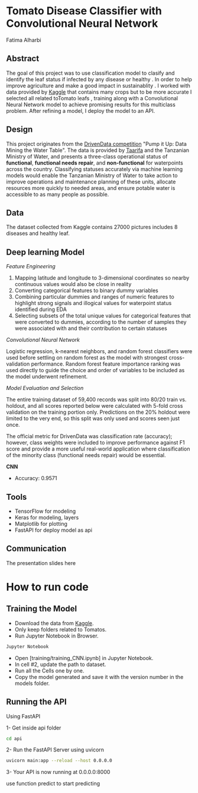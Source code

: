  # Tomato Disease Classifier with Convolutional Neural Network
Fatima Alharbi

## Abstract
The goal of this project was to use classification model to clasify and identify the leaf status if infected by any disease or healthy . In order to help improve agriculture and make a good impact in sustainablity . I worked with data provided by [Kaggle](https://www.kaggle.com/emmarex/plantdisease/)  that contains many crops but to be more accurate I selected all related toTomato leafs , training along with a Convolutional Neural Network model to achieve promising results for this multiclass problem. After refining a model, I deploy the model to an API.      

## Design
This project originates from the [DrivenData competition](https://www.drivendata.org/competitions/7/pump-it-up-data-mining-the-water-table/) "Pump it Up: Data Mining the Water Table". The data is provided by [Taarifa](http://taarifa.org/) and the Tanzanian Ministry of Water, and presents a three-class operational status of **functional**, **functional needs repair**, and **non-functional** for waterpoints across the country. Classifying statuses accurately via machine learning models would enable the Tanzanian Ministry of Water to take action to improve operations and maintenance planning of these units, allocate resources more quickly to needed areas, and ensure potable water is accessible to as many people as possible.

## Data
 The dataset collected from Kaggle contains 27000 pictures includes 8 diseases and healthy leaf.

## Deep learning Model

*Feature Engineering*
1. Mapping latitude and longitude to 3-dimensional coordinates so nearby continuous values would also be close in reality
2. Converting categorical features to binary dummy variables
3. Combining particular dummies and ranges of numeric features to highlight strong signals and illogical values for waterpoint status identified during EDA
4. Selecting subsets of the total unique values for categorical features that were converted to dummies, according to the number of samples they were associated with and their contribution to certain statuses

*Convolutional Neural Network*
  
Logistic regression, k-nearest neighbors, and random forest classifiers were used before settling on random forest as the model with strongest cross-validation performance. Random forest feature importance ranking was used directly to guide the choice and order of variables to be included as the model underwent refinement.

*Model Evaluation and Selection*
  
The entire training dataset of 59,400 records was split into 80/20 train vs. holdout, and all scores reported below were calculated with 5-fold cross validation on the training portion only. Predictions on the 20% holdout were limited to the very end, so this split was only used and scores seen just once.

The official metric for DrivenData was classification rate (accuracy); however, class weights were included to improve performance against F1 score and provide a more useful real-world application where classification of the minority class (functional needs repair) would be essential.


**CNN** 
   - Accuracy: 0.9571 

## Tools
- TensorFlow for modeling
- Keras for modeling, layers
- Matplotlib for plotting
- FastAPI for deploy model as api

## Communication
 The presentation slides here
 
 
 # How to run code
 ## Training the Model
- Download the data from [Kaggle](https://www.kaggle.com/emmarex/plantdisease/).
- Only keep folders related to Tomatos.
- Run Jupyter Notebook in Browser.
```sh
Jupyter Notebook
```
- Open [training/training_CNN.ipynb] in Jupyter Notebook.
- In cell #2, update the path to dataset.
- Run all the Cells one by one.
- Copy the model generated and save it with the version number in the models folder.


## Running the API
Using FastAPI

1- Get inside api folder

```sh
cd api
```

2- Run the FastAPI Server using uvicorn
```sh
uvicorn main:app --reload --host 0.0.0.0
```

3- Your API is now running at 0.0.0.0:8000

use function predict to start predicting 


